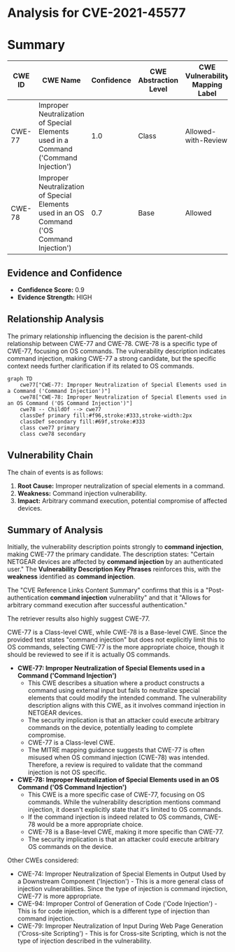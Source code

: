 # Analysis for CVE-2021-45577

# Summary
| CWE ID | CWE Name | Confidence | CWE Abstraction Level | CWE Vulnerability Mapping Label | CWE-Vulnerability Mapping Notes |
|---|---|---|---|---|---|
| CWE-77 | Improper Neutralization of Special Elements used in a Command ('Command Injection') | 1.0 | Class | Allowed-with-Review | Primary CWE |
| CWE-78 | Improper Neutralization of Special Elements used in an OS Command ('OS Command Injection') | 0.7 | Base | Allowed | Secondary Candidate |

## Evidence and Confidence

*   **Confidence Score:** 0.9
*   **Evidence Strength:** HIGH

## Relationship Analysis
The primary relationship influencing the decision is the parent-child relationship between CWE-77 and CWE-78. CWE-78 is a specific type of CWE-77, focusing on OS commands. The vulnerability description indicates command injection, making CWE-77 a strong candidate, but the specific context needs further clarification if its related to OS commands.
```mermaid
graph TD
    cwe77["CWE-77: Improper Neutralization of Special Elements used in a Command ('Command Injection')"]
    cwe78["CWE-78: Improper Neutralization of Special Elements used in an OS Command ('OS Command Injection')"]
    cwe78 -- ChildOf --> cwe77
    classDef primary fill:#f96,stroke:#333,stroke-width:2px
    classDef secondary fill:#69f,stroke:#333
    class cwe77 primary
    class cwe78 secondary
```

## Vulnerability Chain
The chain of events is as follows:
1.  **Root Cause:** Improper neutralization of special elements in a command.
2.  **Weakness:** Command injection vulnerability.
3.  **Impact:** Arbitrary command execution, potential compromise of affected devices.

## Summary of Analysis
Initially, the vulnerability description points strongly to **command injection**, making CWE-77 the primary candidate. The description states: "Certain NETGEAR devices are affected by **command injection** by an authenticated user." The **Vulnerability Description Key Phrases** reinforces this, with the **weakness** identified as **command injection**.

The "CVE Reference Links Content Summary" confirms that this is a "Post-authentication **command injection** vulnerability" and that it "Allows for arbitrary command execution after successful authentication."

The retriever results also highly suggest CWE-77.

CWE-77 is a Class-level CWE, while CWE-78 is a Base-level CWE. Since the provided text states "command injection" but does not explicitly limit this to OS commands, selecting CWE-77 is the more appropriate choice, though it should be reviewed to see if it is actually OS commands.

*   **CWE-77: Improper Neutralization of Special Elements used in a Command ('Command Injection')**
    *   This CWE describes a situation where a product constructs a command using external input but fails to neutralize special elements that could modify the intended command. The vulnerability description aligns with this CWE, as it involves command injection in NETGEAR devices.
    *   The security implication is that an attacker could execute arbitrary commands on the device, potentially leading to complete compromise.
    *   CWE-77 is a Class-level CWE.
    *   The MITRE mapping guidance suggests that CWE-77 is often misused when OS command injection (CWE-78) was intended. Therefore, a review is required to validate that the command injection is not OS specific.
*   **CWE-78: Improper Neutralization of Special Elements used in an OS Command ('OS Command Injection')**
    *   This CWE is a more specific case of CWE-77, focusing on OS commands. While the vulnerability description mentions command injection, it doesn't explicitly state that it's limited to OS commands.
    *   If the command injection is indeed related to OS commands, CWE-78 would be a more appropriate choice.
    *   CWE-78 is a Base-level CWE, making it more specific than CWE-77.
    *   The security implication is that an attacker could execute arbitrary OS commands on the device.

Other CWEs considered:
*   CWE-74: Improper Neutralization of Special Elements in Output Used by a Downstream Component ('Injection') - This is a more general class of injection vulnerabilities. Since the type of injection is command injection, CWE-77 is more appropriate.
*   CWE-94: Improper Control of Generation of Code ('Code Injection') - This is for code injection, which is a different type of injection than command injection.
*   CWE-79: Improper Neutralization of Input During Web Page Generation ('Cross-site Scripting') - This is for Cross-site Scripting, which is not the type of injection described in the vulnerability.